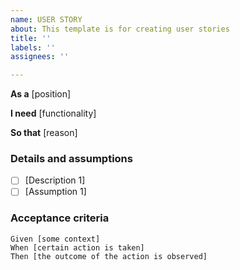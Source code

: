 ```yaml
---
name: USER STORY
about: This template is for creating user stories
title: ''
labels: ''
assignees: ''

---
```


**As a** [position]

**I need** [functionality]

**So that** [reason]

### Details and assumptions
* [ ] [Description 1]
* [ ] [Assumption 1]

### Acceptance criteria

```gherkin
Given [some context]
When [certain action is taken]
Then [the outcome of the action is observed]
```
